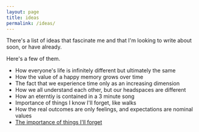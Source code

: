 ```yaml
---
layout: page
title: ideas
permalink: /ideas/
---
```


There's a list of ideas that fascinate me and that I'm looking to write about soon, or have already.

Here's a few of them.

- How everyone's life is infinitely different but ultimately the same
- How the value of a happy memory grows over time
- The fact that we experience time only as an increasing dimension
- How we all understand each other, but our headspaces are different
- How an eterntiy is contained in a 3 minute song
- Importance of things I know I'll forget, like walks
- How the real outcomes are only feelings, and expectations are nominal values
- [The importance of things I'll forget](/jekyll/update/2023/07/21/hardquestions)
